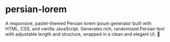 # persian-lorem
A responsive, pastel-themed Persian lorem ipsum generator built with HTML, CSS, and vanilla JavaScript. Generates rich, randomized Persian text with adjustable length and structure, wrapped in a clean and elegant UI. 🌸

